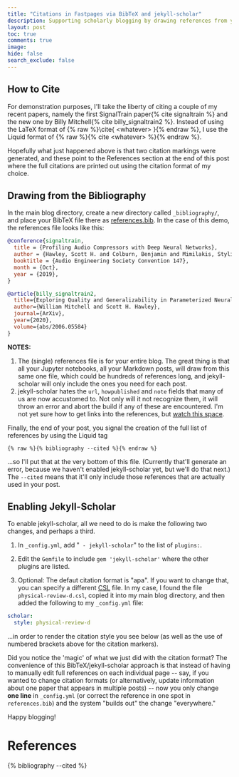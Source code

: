 ```yaml
---
title: "Citations in Fastpages via BibTeX and jekyll-scholar"
description: Supporting scholarly blogging by drawing references from your database.
layout: post
toc: true
comments: true
image:
hide: false
search_exclude: false
---
```


## How to Cite 

For demonstration purposes, I'll take the liberty of citing a couple of my recent papers, namely the first SignalTrain paper{% cite signaltrain %} and the new one by Billy Mitchell{% cite billy_signaltrain2 %}.  Instead of using the LaTeX format of {% raw %}\cite{ \<whatever> }{% endraw %}, I use the Liquid format of {% raw  %}{% cite \<whatever> %}{% endraw %}.


Hopefully what just happened above is that two citation markings were generated, and these point to the References section at the end of this post where the full citations are printed out using the citation format of my choice.


## Drawing from the Bibliography 

In the main blog directory, create a new directory called `_bibliography/`, and place your BibTeX file there as [references.bib](../_bibliography/references.bib).  In the case of this demo, the references file looks like this:

```bibtex
@conference{signaltrain,
  title = {Profiling Audio Compressors with Deep Neural Networks},
  author = {Hawley, Scott H. and Colburn, Benjamin and Mimilakis, Stylianos Ioannis},
  booktitle = {Audio Engineering Society Convention 147},
  month = {Oct},
  year = {2019},
}               

@article{billy_signaltrain2, 
  title={Exploring Quality and Generalizability in Parameterized Neural Audio Effects},
  author={William Mitchell and Scott H. Hawley},
  journal={ArXiv},  
  year={2020},
  volume={abs/2006.05584} 
} 
```

**NOTES:**

1. The (single) references file is for your entire blog. The great thing is that all your Jupyter notebooks, all your Markdown posts, will draw from this same one file, which could be hundreds of references long, and jekyll-scholar will only include the ones you need for each post. 
2. jekyll-scholar hates the `url`, `howpublished` and `note` fields that many of us are now accustomed to.  Not only will it not recognize them, it will throw an error and abort the build if any of these are encountered.  I'm not yet sure how to get links into the references, but [watch this space](https://github.com/inukshuk/jekyll-scholar/issues/308).


Finally, the end of your post, you signal the creation of the full list of references by using the Liquid tag

```liquid
{% raw %}{% bibliography --cited %}{% endraw %}
```

...so I'll put that at the very bottom of this file.  (Currently that'll generate an error, because we haven't enabled jekyll-scholar yet, but we'll do that next.)   The `--cited` means that it'll only include those references that are actually used in your post.


## Enabling Jekyll-Scholar


To enable jekyll-scholar, all we need to do is make the following two changes, and perhaps a third.  

1. In `_config.yml`, add "` - jekyll-scholar`" to the list of `plugins:`.

2. Edit the `Gemfile` to include `gem 'jekyll-scholar'` where the other plugins are listed. 

3. Optional: The defaut citation format is "apa".  If you want to change that, you can specify a different [CSL](https://citationstyles.org/) file.  In my case, I found the file `physical-review-d.csl`, copied it into my main blog directory, and then added the following to my `_config.yml` file:

```yaml
scholar:
  style: physical-review-d
```
...in order to render the citation style you see below (as well as the use of numbered brackets above for the citation markers).   

Did you notice the 'magic' of what we just did with the citation format?  The convenience of this BibTeX/jekyll-scholar approach is that instead of having to manually edit full references on each individual page -- say, if you wanted to change citation formats (or alternatively, update information about one paper that appears in multiple posts) -- now you only change **one line** in `_config.yml` (or correct the reference in one spot in `references.bib`) and the system "builds out" the change "everywhere."

Happy blogging! 


# References

{% bibliography --cited %}

